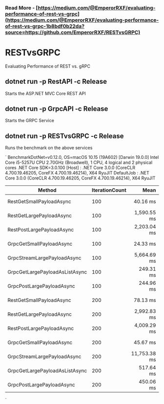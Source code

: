### Read More - [https://medium.com/@EmperorRXF/evaluating-performance-of-rest-vs-grpc](https://medium.com/@EmperorRXF/evaluating-performance-of-rest-vs-grpc-1b8bdf0b22da?source=https://github.com/EmperorRXF/RESTvsGRPC)

# RESTvsGRPC
Evaluating Performance of REST vs. gRPC

## dotnet run -p RestAPI -c Release
Starts the ASP.NET MVC Core REST API

## dotnet run -p GrpcAPI -c Release
Starts the GRPC Service

## dotnet run -p RESTvsGRPC -c Release
Runs the benchmark on the above services

`
BenchmarkDotNet=v0.12.0, OS=macOS 10.15 (19A602) [Darwin 19.0.0]
Intel Core i5-5257U CPU 2.70GHz (Broadwell), 1 CPU, 4 logical and 2 physical cores
.NET Core SDK=3.0.100
  [Host]     : .NET Core 3.0.0 (CoreCLR 4.700.19.46205, CoreFX 4.700.19.46214), X64 RyuJIT
  DefaultJob : .NET Core 3.0.0 (CoreCLR 4.700.19.46205, CoreFX 4.700.19.46214), X64 RyuJIT


|                         Method | IterationCount |         Mean |      Error |       StdDev |       Median |
|------------------------------- |--------------- |-------------:|-----------:|-------------:|-------------:|
|       RestGetSmallPayloadAsync |            100 |     40.16 ms |   0.644 ms |     0.503 ms |     40.14 ms |
|       RestGetLargePayloadAsync |            100 |  1,590.55 ms |  18.170 ms |    16.996 ms |  1,587.82 ms |
|      RestPostLargePayloadAsync |            100 |  2,203.04 ms |  25.782 ms |    21.529 ms |  2,202.28 ms |
|       GrpcGetSmallPayloadAsync |            100 |     24.33 ms |   0.481 ms |     1.116 ms |     24.06 ms |
|    GrpcStreamLargePayloadAsync |            100 |  5,664.69 ms | 112.364 ms |   237.014 ms |  5,670.20 ms |
| GrpcGetLargePayloadAsListAsync |            100 |    249.31 ms |   4.863 ms |     4.994 ms |    251.80 ms |
|      GrpcPostLargePayloadAsync |            100 |    244.96 ms |   4.717 ms |     3.939 ms |    244.08 ms |
|       RestGetSmallPayloadAsync |            200 |     78.13 ms |   3.594 ms |    10.255 ms |     75.03 ms |
|       RestGetLargePayloadAsync |            200 |  2,992.83 ms |  87.739 ms |   114.085 ms |  2,958.70 ms |
|      RestPostLargePayloadAsync |            200 |  4,009.29 ms |  15.999 ms |    14.966 ms |  4,005.68 ms |
|       GrpcGetSmallPayloadAsync |            200 |     45.67 ms |   0.490 ms |     0.409 ms |     45.68 ms |
|    GrpcStreamLargePayloadAsync |            200 | 11,753.38 ms | 529.112 ms | 1,509.585 ms | 11,362.19 ms |
| GrpcGetLargePayloadAsListAsync |            200 |    517.64 ms |  30.930 ms |    88.743 ms |    477.74 ms |
|      GrpcPostLargePayloadAsync |            200 |    450.06 ms |   9.350 ms |     9.602 ms |    446.73 ms |
`

